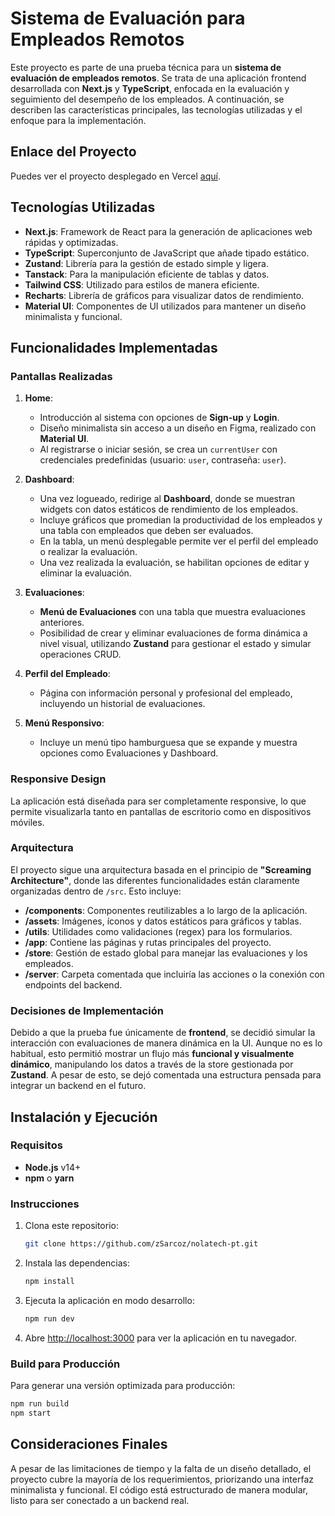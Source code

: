 
# Sistema de Evaluación para Empleados Remotos

Este proyecto es parte de una prueba técnica para un **sistema de evaluación de empleados remotos**. Se trata de una aplicación frontend desarrollada con **Next.js** y **TypeScript**, enfocada en la evaluación y seguimiento del desempeño de los empleados. A continuación, se describen las características principales, las tecnologías utilizadas y el enfoque para la implementación.

## Enlace del Proyecto
Puedes ver el proyecto desplegado en Vercel [aquí](https://nolatech-pt.vercel.app/).

## Tecnologías Utilizadas

- **Next.js**: Framework de React para la generación de aplicaciones web rápidas y optimizadas.
- **TypeScript**: Superconjunto de JavaScript que añade tipado estático.
- **Zustand**: Librería para la gestión de estado simple y ligera.
- **Tanstack**: Para la manipulación eficiente de tablas y datos.
- **Tailwind CSS**: Utilizado para estilos de manera eficiente.
- **Recharts**: Librería de gráficos para visualizar datos de rendimiento.
- **Material UI**: Componentes de UI utilizados para mantener un diseño minimalista y funcional.

## Funcionalidades Implementadas

### Pantallas Realizadas
1. **Home**: 
   - Introducción al sistema con opciones de **Sign-up** y **Login**.
   - Diseño minimalista sin acceso a un diseño en Figma, realizado con **Material UI**.
   - Al registrarse o iniciar sesión, se crea un `currentUser` con credenciales predefinidas (usuario: `user`, contraseña: `user`).

2. **Dashboard**:
   - Una vez logueado, redirige al **Dashboard**, donde se muestran widgets con datos estáticos de rendimiento de los empleados.
   - Incluye gráficos que promedian la productividad de los empleados y una tabla con empleados que deben ser evaluados.
   - En la tabla, un menú desplegable permite ver el perfil del empleado o realizar la evaluación.
   - Una vez realizada la evaluación, se habilitan opciones de editar y eliminar la evaluación.

3. **Evaluaciones**:
   - **Menú de Evaluaciones** con una tabla que muestra evaluaciones anteriores.
   - Posibilidad de crear y eliminar evaluaciones de forma dinámica a nivel visual, utilizando **Zustand** para gestionar el estado y simular operaciones CRUD.

4. **Perfil del Empleado**:
   - Página con información personal y profesional del empleado, incluyendo un historial de evaluaciones.

5. **Menú Responsivo**:
   - Incluye un menú tipo hamburguesa que se expande y muestra opciones como Evaluaciones y Dashboard.

### Responsive Design
La aplicación está diseñada para ser completamente responsive, lo que permite visualizarla tanto en pantallas de escritorio como en dispositivos móviles.

### Arquitectura
El proyecto sigue una arquitectura basada en el principio de **"Screaming Architecture"**, donde las diferentes funcionalidades están claramente organizadas dentro de `/src`. Esto incluye:

- **/components**: Componentes reutilizables a lo largo de la aplicación.
- **/assets**: Imágenes, íconos y datos estáticos para gráficos y tablas.
- **/utils**: Utilidades como validaciones (regex) para los formularios.
- **/app**: Contiene las páginas y rutas principales del proyecto.
- **/store**: Gestión de estado global para manejar las evaluaciones y los empleados.
- **/server**: Carpeta comentada que incluiría las acciones o la conexión con endpoints del backend.

### Decisiones de Implementación
Debido a que la prueba fue únicamente de **frontend**, se decidió simular la interacción con evaluaciones de manera dinámica en la UI. Aunque no es lo habitual, esto permitió mostrar un flujo más **funcional y visualmente dinámico**, manipulando los datos a través de la store gestionada por **Zustand**. A pesar de esto, se dejó comentada una estructura pensada para integrar un backend en el futuro.

## Instalación y Ejecución

### Requisitos
- **Node.js** v14+ 
- **npm** o **yarn**

### Instrucciones
1. Clona este repositorio:
   ```bash
   git clone https://github.com/zSarcoz/nolatech-pt.git
   ```

2. Instala las dependencias:
   ```bash
   npm install
   ```

3. Ejecuta la aplicación en modo desarrollo:
   ```bash
   npm run dev
   ```

4. Abre [http://localhost:3000](http://localhost:3000) para ver la aplicación en tu navegador.

### Build para Producción
Para generar una versión optimizada para producción:

```bash
npm run build
npm start
```

## Consideraciones Finales

A pesar de las limitaciones de tiempo y la falta de un diseño detallado, el proyecto cubre la mayoría de los requerimientos, priorizando una interfaz minimalista y funcional. El código está estructurado de manera modular, listo para ser conectado a un backend real.
